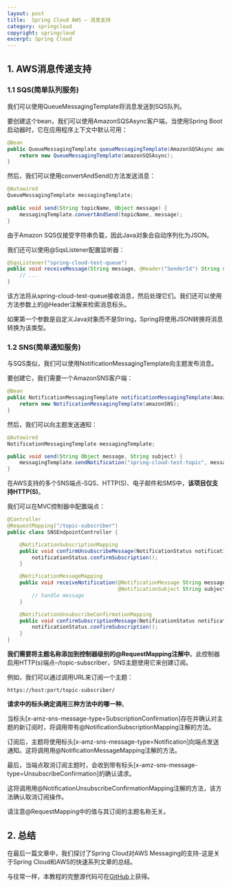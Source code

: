 ```yaml
---
layout: post
title:  Spring Cloud AWS – 消息支持
category: springcloud
copyright: springcloud
excerpt: Spring Cloud
---
```


## 1. AWS消息传递支持

### 1.1 SQS(简单队列服务)

我们可以使用QueueMessagingTemplate将消息发送到SQS队列。

要创建这个bean，我们可以使用AmazonSQSAsync客户端，当使用Spring Boot启动器时，它在应用程序上下文中默认可用：

```java
@Bean
public QueueMessagingTemplate queueMessagingTemplate(AmazonSQSAsync amazonSQSAsync) {
    return new QueueMessagingTemplate(amazonSQSAsync);
}
```

然后，我们可以使用convertAndSend()方法发送消息：

```java
@Autowired
QueueMessagingTemplate messagingTemplate;
 
public void send(String topicName, Object message) {
    messagingTemplate.convertAndSend(topicName, message);
}
```

由于Amazon SQS仅接受字符串负载，因此Java对象会自动序列化为JSON。

我们还可以使用@SqsListener配置监听器：

```java
@SqsListener("spring-cloud-test-queue")
public void receiveMessage(String message, @Header("SenderId") String senderId) {
    // ...
}
```

该方法将从spring-cloud-test-queue接收消息，然后处理它们。我们还可以使用方法参数上的@Header注解来检索消息标头。

如果第一个参数是自定义Java对象而不是String，Spring将使用JSON转换将消息转换为该类型。

### 1.2 SNS(简单通知服务)

与SQS类似，我们可以使用NotificationMessagingTemplate向主题发布消息。

要创建它，我们需要一个AmazonSNS客户端：

```java
@Bean
public NotificationMessagingTemplate notificationMessagingTemplate(AmazonSNS amazonSNS) {
    return new NotificationMessagingTemplate(amazonSNS);
}
```

然后，我们可以向主题发送通知：

```java
@Autowired
NotificationMessagingTemplate messagingTemplate;

public void send(String Object message, String subject) {
    messagingTemplate.sendNotification("spring-cloud-test-topic", message, subject);
}
```

在AWS支持的多个SNS端点-SQS、HTTP(S)、电子邮件和SMS中，**该项目仅支持HTTP(S)**。

我们可以在MVC控制器中配置端点：

```java
@Controller
@RequestMapping("/topic-subscriber")
public class SNSEndpointController {

    @NotificationSubscriptionMapping
    public void confirmUnsubscribeMessage(NotificationStatus notificationStatus) {
        notificationStatus.confirmSubscription();
    }

    @NotificationMessageMapping
    public void receiveNotification(@NotificationMessage String message,
                                    @NotificationSubject String subject) {
        // handle message
    }

    @NotificationUnsubscribeConfirmationMapping
    public void confirmSubscriptionMessage(NotificationStatus notificationStatus) {
        notificationStatus.confirmSubscription();
    }
}
```

**我们需要将主题名称添加到控制器级别的@RequestMapping注解中**。此控制器启用HTTP(s)端点–/topic-subscriber，SNS主题使用它来创建订阅。

例如，我们可以通过调用URL来订阅一个主题：

```shell
https://host:port/topic-subscriber/
```

**请求中的标头确定调用三种方法中的哪一种**。

当标头[x-amz-sns-message-type=SubscriptionConfirmation]存在并确认对主题的新订阅时，将调用带有@NotificationSubscriptionMapping注解的方法。

订阅后，主题将使用标头[x-amz-sns-message-type=Notification]向端点发送通知。这将调用用@NotificationMessageMapping注解的方法。

最后，当端点取消订阅主题时，会收到带有标头[x-amz-sns-message-type=UnsubscribeConfirmation]的确认请求。

这将调用用@NotificationUnsubscribeConfirmationMapping注解的方法，该方法确认取消订阅操作。

请注意@RequestMapping中的值与其订阅的主题名称无关。

## 2. 总结

在最后一篇文章中，我们探讨了Spring Cloud对AWS Messaging的支持-这是关于Spring Cloud和AWS的快速系列文章的总结。

与往常一样，本教程的完整源代码可在[GitHub](https://github.com/tuyucheng7/taketoday-tutorial4j/tree/master/spring-cloud-modules/spring-cloud-aws)上获得。